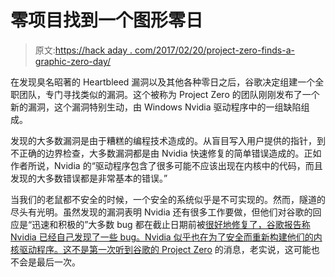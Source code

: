 # 零项目找到一个图形零日

> 原文:[https://hack aday . com/2017/02/20/project-zero-finds-a-graphic-zero-day/](https://hackaday.com/2017/02/20/project-zero-finds-a-graphic-zero-day/)

在发现臭名昭著的 Heartbleed 漏洞以及其他各种零日之后，谷歌决定组建一个全职团队，专门寻找类似的漏洞。这个被称为 Project Zero 的团队刚刚发布了一个新的漏洞，这个漏洞特别生动，由 Windows Nvidia 驱动程序中的一组缺陷组成。

发现的大多数漏洞是由于糟糕的编程技术造成的。从盲目写入用户提供的指针，到不正确的边界检查，大多数漏洞都是由 Nvidia 快速修复的简单错误造成的。正如作者所说，Nvidia 的“驱动程序包含了很多可能不应该出现在内核中的代码，而且发现的大多数错误都是非常基本的错误。”

当我们的老鼠都不安全的时候，一个安全的系统似乎是不可实现的。然而，隧道的尽头有光明。虽然发现的漏洞表明 Nvidia 还有很多工作要做，但他们对谷歌的回应是“迅速和积极的”大多数 bug 都在截止日期前被[很好地修复了，谷歌报告称 Nvidia 已经自己发现了一些 bug。Nvidia 似乎也在为了安全而重新构建他们的内核驱动程序。这不是](http://nvidia.custhelp.com/app/answers/detail/a_id/4278/~/security-bulletin%3A-multiple-vulnerabilities-in-the-nvidia-windows-gpu-display)[第一次听到谷歌的 Project Zero](http://hackaday.com/tag/project-zero/) 的消息，老实说，这可能也不会是最后一次。